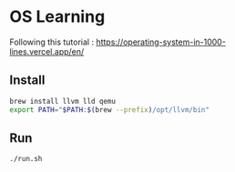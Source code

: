 # OS Learning

Following this tutorial : https://operating-system-in-1000-lines.vercel.app/en/

## Install

```sh
brew install llvm lld qemu
export PATH="$PATH:$(brew --prefix)/opt/llvm/bin"
```

## Run

```sh
./run.sh
```
